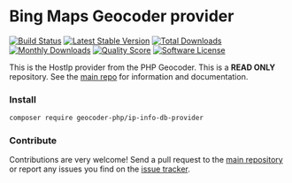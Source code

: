 # Bing Maps Geocoder provider
[![Build Status](https://travis-ci.org/geocoder-php/ip-info-db-provider.svg?branch=master)](http://travis-ci.org/geocoder-php/ip-info-db-provider)
[![Latest Stable Version](https://poser.pugx.org/geocoder-php/ip-info-db-provider/v/stable)](https://packagist.org/packages/geocoder-php/ip-info-db-provider)
[![Total Downloads](https://poser.pugx.org/geocoder-php/ip-info-db-provider/downloads)](https://packagist.org/packages/geocoder-php/ip-info-db-provider)
[![Monthly Downloads](https://poser.pugx.org/geocoder-php/ip-info-db-provider/d/monthly.png)](https://packagist.org/packages/geocoder-php/ip-info-db-provider)
[![Quality Score](https://img.shields.io/scrutinizer/g/geocoder-php/ip-info-db-provider.svg?style=flat-square)](https://scrutinizer-ci.com/g/geocoder-php/ip-info-db-provider)
[![Software License](https://img.shields.io/badge/license-MIT-brightgreen.svg?style=flat-square)](LICENSE)

This is the HostIp provider from the PHP Geocoder. This is a **READ ONLY** repository. See the
[main repo](https://github.com/geocoder-php/Geocoder) for information and documentation. 

### Install

```bash
composer require geocoder-php/ip-info-db-provider
```

### Contribute

Contributions are very welcome! Send a pull request to the [main repository](https://github.com/geocoder-php/Geocoder) or 
report any issues you find on the [issue tracker](https://github.com/geocoder-php/Geocoder/issues).

